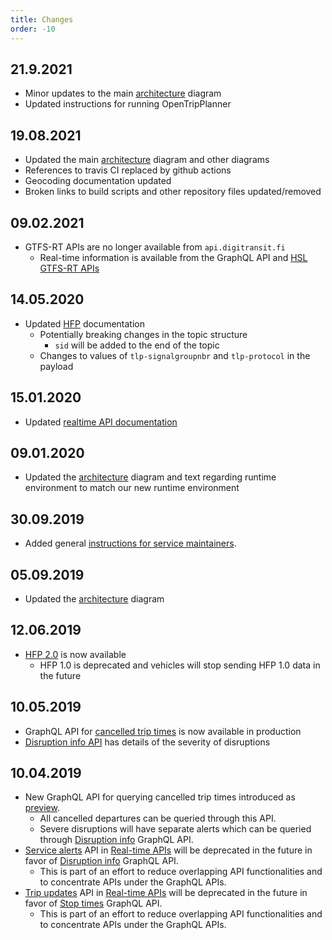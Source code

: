 ```yaml
---
title: Changes
order: -10
---
```


## 21.9.2021

- Minor updates to the main [architecture](../architecture) diagram
- Updated instructions for running OpenTripPlanner

## 19.08.2021

- Updated the main [architecture](../architecture) diagram and other diagrams
- References to travis CI replaced by github actions
- Geocoding documentation updated
- Broken links to build scripts and other repository files updated/removed

## 09.02.2021

- GTFS-RT APIs are no longer available from `api.digitransit.fi`
  - Real-time information is available from the GraphQL API and [HSL GTFS-RT APIs](https://hsldevcom.github.io/gtfs_rt/)

## 14.05.2020

- Updated [HFP](../apis/4-realtime-api/vehicle-positions) documentation
  - Potentially breaking changes in the topic structure
    - `sid` will be added to the end of the topic
  - Changes to values of `tlp-signalgroupnbr` and `tlp-protocol` in the payload

## 15.01.2020

- Updated [realtime API documentation](../apis/4-realtime-api/)

## 09.01.2020

- Updated the [architecture](../architecture) diagram and text regarding runtime environment to match our new runtime environment

## 30.09.2019

 - Added general [instructions for service maintainers](../../services/).

## 05.09.2019

- Updated the [architecture](../architecture) diagram

## 12.06.2019

- [HFP 2.0](../apis/4-realtime-api/vehicle-positions) is now available
  - HFP 1.0 is deprecated and vehicles will stop sending HFP 1.0 data in the future

## 10.05.2019

- GraphQL API for [cancelled trip times](../apis/1-routing-api/cancelled-triptimes) is now available in production
- [Disruption info API](../apis/1-routing-api/disruption-info/#query-disruptions-and-their-severity-levels) has details of the severity of disruptions

## 10.04.2019

 - New GraphQL API for querying cancelled trip times introduced as [preview](../apis/1-routing-api/preview/).
   - All cancelled departures can be queried through this API.
   - Severe disruptions will have separate alerts which can be queried through [Disruption info](..apis/1-routing-api/disruption-info/) GraphQL API.
 - [Service alerts](../apis/4-realtime-api/service-alerts/) API in [Real-time APIs](../apis/4-realtime-api/) will be deprecated in the future in favor of [Disruption info](..apis/1-routing-api/disruption-info/) GraphQL API.
   - This is part of an effort to reduce overlapping API functionalities and to concentrate APIs under the GraphQL APIs.
 - [Trip updates](../apis/4-realtime-api/trip-updates/) API in [Real-time APIs](../apis/4-realtime-api/) will be deprecated in the future in favor of [Stop times](../apis/1-routing-api/stops/) GraphQL API.
   - This is part of an effort to reduce overlapping API functionalities and to concentrate APIs under the GraphQL APIs.
